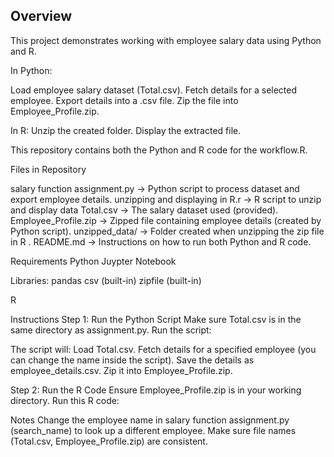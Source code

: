 ## Overview
This project demonstrates working with employee salary data using Python and R.

In Python:

Load employee salary dataset (Total.csv).
Fetch details for a selected employee.
Export details into a .csv file.
Zip the file into Employee_Profile.zip.

In R:
Unzip the created folder.
Display the extracted file.

This repository contains both the Python and R code for the workflow.R.

Files in Repository

salary  function assignment.py → Python script to process dataset and export employee details.
unzipping and displaying in R.r → R script to unzip and display data
Total.csv → The salary dataset used (provided).
Employee_Profile.zip → Zipped file containing employee details (created by Python script).
unzipped_data/ → Folder created when unzipping the zip file in R .
README.md → Instructions on how to run both Python and R code.

Requirements
Python
Juypter Notebook

Libraries:
pandas
csv (built-in)
zipfile (built-in)

R

Instructions
Step 1: Run the Python Script
Make sure Total.csv is in the same directory as assignment.py.
Run the script:

The script will:
Load Total.csv.
Fetch details for a specified employee (you can change the name inside the script).
Save the details as employee_details.csv.
Zip it into Employee_Profile.zip.

Step 2: Run the R Code
Ensure Employee_Profile.zip is in your working directory.
Run this R code:

Notes
Change the employee name in salary function assignment.py (search_name) to look up a different employee.
Make sure file names (Total.csv, Employee_Profile.zip) are consistent.
